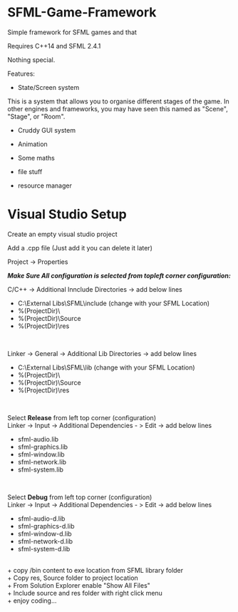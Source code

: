 # SFML-Game-Framework
Simple framework for SFML games and that


Requires C++14 and SFML 2.4.1

Nothing special.



Features:

* State/Screen system

This is a system that allows you to organise different stages of the game. In other engines and frameworks, you may have seen this named as "Scene", "Stage", or "Room".

* Cruddy GUI system

* Animation

* Some maths

* file stuff

* resource manager

# Visual Studio Setup

Create an empty visual studio project

Add a .cpp file (Just add it you can delete it later)

Project -> Properties

***Make Sure All configuration is selected from topleft corner configuration:***

C/C++ -> Additional Innclude Directories -> add below lines 
</br>

<ul>
<li>C:\External Libs\SFML\include (change with your SFML Location) </li>
<li>%(ProjectDir)\</li>
<li>%(ProjectDir)\Source</li>
<li>%(ProjectDir)\res</li>
</ul>
</br>

Linker -> General -> Additional Lib Directories -> add below lines
</br>
<ul>
<li>C:\External Libs\SFML\lib (change with your SFML Location) </li>
<li>%(ProjectDir)\</li>
<li>%(ProjectDir)\Source</li>
<li>%(ProjectDir)\res</li>
</ul>
</br>

Select **Release** from left top corner (configuration) </br>
Linker -> Input -> Additional Dependencies - > Edit -> add below lines
</br>
<ul>
 <li>sfml-audio.lib</li>
 <li>sfml-graphics.lib</li>
 <li>sfml-window.lib</li>
 <li>sfml-network.lib</li>
 <li>sfml-system.lib</li>
</ul>
</br>

Select **Debug** from left top corner (configuration) </br>
Linker -> Input -> Additional Dependencies - > Edit -> add below lines
</br>
<ul>
 <li>sfml-audio-d.lib</li>
 <li>sfml-graphics-d.lib</li>
 <li>sfml-window-d.lib</li>
 <li>sfml-network-d.lib</li>
 <li>sfml-system-d.lib</li>
</ul>

</br>
+ copy /bin content to exe location from SFML library folder
</br>
+ Copy res, Source folder to project location
</br>
+ From Solution Explorer enable "Show All Files"
</br>
+ Include source and res folder with right click menu
</br>
+ enjoy coding...
 
